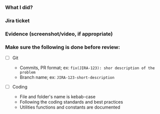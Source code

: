 ### What I did?

### Jira ticket

### Evidence (screenshot/video, if appropriate)

### Make sure the following is done before review:

- [ ] Git

  - Commits, PR format; ex: `fix(JIRA-123): shor description of the problem`
  - Branch name; ex: `JIRA-123-short-description`

- [ ] Coding

  - File and folder's name is kebab-case
  - Following the coding standards and best practices
  - Utilities functions and constants are documented
